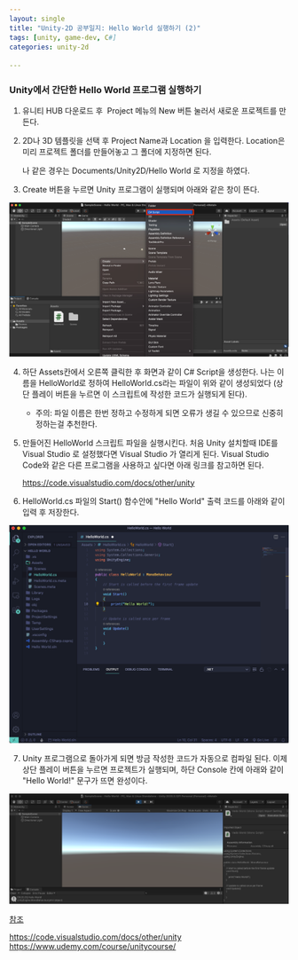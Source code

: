 ```yaml
---
layout: single
title: "Unity-2D 공부일지: Hello World 실행하기 (2)"
tags: [unity, game-dev, C#]
categories: unity-2d

---
```


### Unity에서 간단한 Hello World 프로그램 실행하기

1. 유니티 HUB 다운로드 후  Project 메뉴의 New 버튼 눌러서 새로운 프로젝트를 만든다.

2. 2D나 3D 템플릿을 선택 후 Project Name과 Location 을 입력한다. Location은 미리 프로젝트 폴더를 만들어놓고 그 폴더에 지정하면 된다.

   나 같은 경우는 Documents/Unity2D/Hello World 로 지정을 하였다.

3. Create 버튼을 누르면 Unity 프로그램이 실행되며 아래와 같은 창이 뜬다.

![image-20210701161011937](/assets/images/image-20210701161011937.png)

4. 하단 Assets칸에서 오른쪽 클릭한 후 화면과 같이 C# Script을 생성한다. 나는 이름을 HelloWorld로 정하여 HelloWorld.cs라는 파일이 위와 같이 생성되었다 (상단 플레이 버튼을 누르면 이 스크립트에 작성한 코드가 실행되게 된다).

   - 주의: 파일 이름은 한번 정하고 수정하게 되면 오류가 생길 수 있으므로 신중히 정하는걸 추천한다. 

5. 만들어진 HelloWorld 스크립트 파일을 실행시킨다. 처음 Unity 설치할때 IDE를 Visual Studio 로 설정했다면 Visual Studio 가 열리게 된다. Visual Studio Code와 같은 다른 프로그램을 사용하고 싶다면 아래 링크를 참고하면 된다. 

   https://code.visualstudio.com/docs/other/unity

6. HelloWorld.cs 파일의 Start() 함수안에 "Hello World" 출력 코드를 아래와 같이 입력 후 저장한다. 

![image-20210701161807959](/assets/images/image-20210701161807959.png)

7. Unity 프로그램으로 돌아가게 되면 방금 작성한 코드가 자동으로 컴파일 된다. 이제 상단 플레이 버튼을 누르면 프로젝트가 실행되며, 하단 Console 칸에 아래와 같이 "Hello World!" 문구가 뜨면 완성이다. 

![image-20210701162048710](/assets/images/image-20210701162048710.png)



<u>참조</u>

https://code.visualstudio.com/docs/other/unity
https://www.udemy.com/course/unitycourse/
